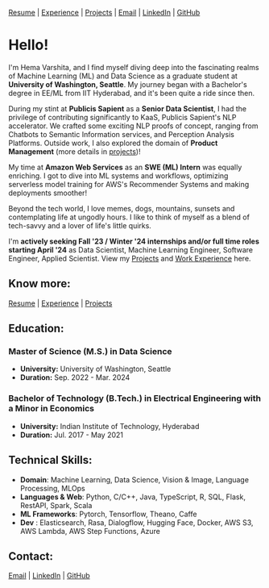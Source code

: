 [Resume](https://drive.google.com/file/d/12KRtfnoA9yQMReRObOS0FLZEHmJHqFxJ/view?usp=sharing) | [Experience](Experience.md#experience) | [Projects](projects.md#projects) | [Email](mailto:hmuppa@uw.edu) | [LinkedIn](https://www.linkedin.com/in/hema-varshita-m) | [GitHub](https://github.com/hvarshita)

# Hello!

I'm Hema Varshita, and I find myself diving deep into the fascinating realms of Machine Learning (ML) and Data Science as a graduate student at **University of Washington, Seattle**. My journey began with a Bachelor's degree in EE/ML from IIT Hyderabad, and it's been quite a ride since then. 

During my stint at **Publicis Sapient** as a **Senior Data Scientist**, I had the privilege of contributing significantly to KaaS, Publicis Sapient's NLP accelerator. We crafted some exciting NLP proofs of concept, ranging from Chatbots to Semantic Information services, and Perception Analysis Platforms. Outside work, I also explored the domain of **Product Management** (more details in [projects](projects.md#projects))! 

My time at **Amazon Web Services** as an **SWE (ML) Intern** was equally enriching. I got to dive into  ML systems and workflows, optimizing serverless model training for AWS's Recommender Systems and making deployments smoother! 

Beyond the tech world, I love memes, dogs, mountains, sunsets and contemplating life at ungodly hours. I like to think of myself as a blend of tech-savvy and a lover of life's little quirks. 

I'm **actively seeking Fall '23 / Winter '24 internships and/or full time roles starting April '24** as Data Scientist, Machine Learning Engineer, Software Engineer, Applied Scientist. View my [Projects](projects.md#projects) and [Work Experience](Experience.md#experience) here. 

## Know more:
[Resume](https://drive.google.com/file/d/12KRtfnoA9yQMReRObOS0FLZEHmJHqFxJ/view?usp=sharing) | [Experience](Experience.md#experience) | [Projects](projects.md#projects)


## Education:
### Master of Science (M.S.) in Data Science
- **University:** University of Washington, Seattle
- **Duration:** Sep. 2022 - Mar. 2024
### Bachelor of Technology (B.Tech.) in Electrical Engineering with a Minor in Economics
- **University:** Indian Institute of Technology, Hyderabad
- **Duration:** Jul. 2017 - May 2021

## Technical Skills: 

- **Domain**: Machine Learning, Data Science, Vision & Image, Language Processing, MLOps
- **Languages & Web**: Python, C/C++, Java, TypeScript, R, SQL, Flask, RestAPI, Spark, Scala
- **ML Frameworks**: Pytorch, Tensorflow, Theano, Caffe
- **Dev** : Elasticsearch, Rasa, Dialogflow, Hugging Face, Docker, AWS S3, AWS Lambda, AWS Step Functions, Azure


## Contact:
[Email](mailto:hmuppa@uw.edu) | [LinkedIn](https://www.linkedin.com/in/hema-varshita-m) | [GitHub](https://github.com/hvarshita)



